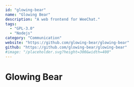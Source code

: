 ```yaml
---
id: "glowing-bear"
name: "Glowing Bear"
description: "A web frontend for WeeChat."
tags:
  - "GPL-3.0"
  - "Nodejs"
category: "Communication"
website: "https://github.com/glowing-bear/glowing-bear"
github: "https://github.com/glowing-bear/glowing-bear"
#image: "/placeholder.svg?height=300&width=400"
---
```


# Glowing Bear
